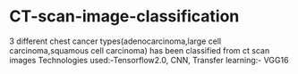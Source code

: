 # CT-scan-image-classification

3 different chest cancer types(adenocarcinoma,large cell carcinoma,squamous cell carcinoma) has been classified from ct scan images
Technologies used:-Tensorflow2.0, CNN, Transfer learning:- VGG16
